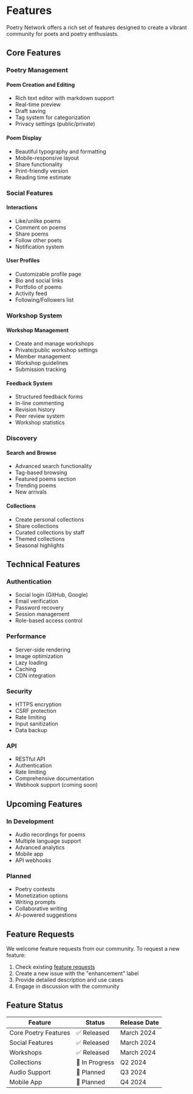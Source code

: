 # Features

Poetry Network offers a rich set of features designed to create a vibrant community for poets and poetry enthusiasts.

## Core Features

### Poetry Management

#### Poem Creation and Editing
- Rich text editor with markdown support
- Real-time preview
- Draft saving
- Tag system for categorization
- Privacy settings (public/private)

#### Poem Display
- Beautiful typography and formatting
- Mobile-responsive layout
- Share functionality
- Print-friendly version
- Reading time estimate

### Social Features

#### Interactions
- Like/unlike poems
- Comment on poems
- Share poems
- Follow other poets
- Notification system

#### User Profiles
- Customizable profile page
- Bio and social links
- Portfolio of poems
- Activity feed
- Following/Followers list

### Workshop System

#### Workshop Management
- Create and manage workshops
- Private/public workshop settings
- Member management
- Workshop guidelines
- Submission tracking

#### Feedback System
- Structured feedback forms
- In-line commenting
- Revision history
- Peer review system
- Workshop statistics

### Discovery

#### Search and Browse
- Advanced search functionality
- Tag-based browsing
- Featured poems section
- Trending poems
- New arrivals

#### Collections
- Create personal collections
- Share collections
- Curated collections by staff
- Themed collections
- Seasonal highlights

## Technical Features

### Authentication
- Social login (GitHub, Google)
- Email verification
- Password recovery
- Session management
- Role-based access control

### Performance
- Server-side rendering
- Image optimization
- Lazy loading
- Caching
- CDN integration

### Security
- HTTPS encryption
- CSRF protection
- Rate limiting
- Input sanitization
- Data backup

### API
- RESTful API
- Authentication
- Rate limiting
- Comprehensive documentation
- Webhook support (coming soon)

## Upcoming Features

### In Development
- Audio recordings for poems
- Multiple language support
- Advanced analytics
- Mobile app
- API webhooks

### Planned
- Poetry contests
- Monetization options
- Writing prompts
- Collaborative writing
- AI-powered suggestions

## Feature Requests

We welcome feature requests from our community. To request a new feature:

1. Check existing [feature requests](https://github.com/your-username/poetry-network/issues?q=is%3Aissue+is%3Aopen+label%3Aenhancement)
2. Create a new issue with the "enhancement" label
3. Provide detailed description and use cases
4. Engage in discussion with the community

## Feature Status

| Feature | Status | Release Date |
|---------|--------|--------------|
| Core Poetry Features | ✅ Released | March 2024 |
| Social Features | ✅ Released | March 2024 |
| Workshops | ✅ Released | March 2024 |
| Collections | 🚧 In Progress | Q2 2024 |
| Audio Support | 📅 Planned | Q3 2024 |
| Mobile App | 📅 Planned | Q4 2024 | 